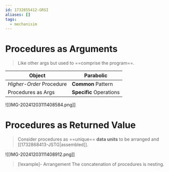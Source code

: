 ```yaml
---
id: 1732855412-GRSI
aliases: []
tags:
  - mechanisim
---
```


# Procedures as Arguments
> Like other args but used to ==comprise the program==.

| Object                   | Parabolic               |
| ------------------------ | ----------------------- |
| *Higher-Order* Procedure | **Common** Pattern      |
| Procedures as Args       | **Specific** Operations |

![[IMG-20241203111408584.png]]

# Procedures as Returned Value
> Consider procedures as ==unique== **data units** to be arranged and [[1732868413-JSTG|assembled]].

![[IMG-20241203111408912.png]]

> [!example]- Arrangement
> The concatenation of procedures is nesting.
